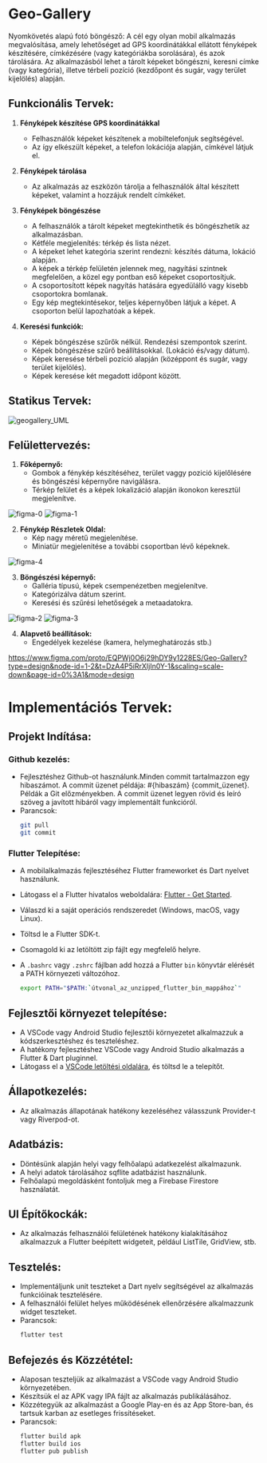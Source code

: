# Geo-Gallery

Nyomkövetés alapú fotó böngésző: A cél egy olyan mobil alkalmazás megvalósítása, amely lehetőséget ad GPS koordinátákkal ellátott fényképek készítésére, címkézésére (vagy kategóriákba sorolására), és azok tárolására. Az alkalmazásból lehet a tárolt képeket böngészni, keresni címke (vagy kategória), illetve térbeli pozíció (kezdőpont és sugár, vagy terület kijelölés) alapján.


## Funkcionális Tervek:

1. **Fényképek készítése GPS koordinátákkal**
   - Felhasználók képeket készítenek a mobiltelefonjuk segítségével.
   - Az így elkészült képeket, a telefon lokációja alapján, címkével látjuk el.
     
2. **Fényképek tárolása**
   - Az alkalmazás az eszközön tárolja a felhasználók által készített képeket, valamint a hozzájuk rendelt címkéket.
     
3. **Fényképek böngészése**
   - A felhasználók a tárolt képeket megtekinthetik és böngészhetik az alkalmazásban.
   - Kétféle megjelenítés: térkép és lista nézet.
   - A képeket lehet kategória szerint rendezni: készítés dátuma, lokáció alapján.
   - A képek a térkép felületén jelennek meg, nagyítási szintnek megfelelően, a közel egy pontban eső képeket csoportosítjuk.
   - A csoportosított képek nagyítás hatására egyedülálló vagy kisebb csoportokra bomlanak.
   - Egy kép megtekintésekor, teljes képernyőben látjuk a képet. A csoporton belül lapozhatóak a képek.

4. **Keresési funkciók:**
   - Képek böngészése szűrők nélkül. Rendezési szempontok szerint.
   - Képek böngészése szűrő beállításokkal. (Lokáció és/vagy dátum).
   - Képek keresése térbeli pozíció alapján (középpont és sugár, vagy terület kijelölés).
   - Képek keresése két megadott időpont között.


## Statikus Tervek:
![geogallery_UML](https://github.com/czjanos/Geo-Gallery/assets/116583568/dba90adc-ffef-4c5a-8d0e-460ab824f691)


## Felülettervezés:

1. **Főképernyő:**
   - Gombok a fénykép készítéséhez, terület vaggy pozició kijelőlésére és böngészési képernyőre navigálásra.
   - Térkép felület és a képek lokalizáció alapján ikonokon keresztül megjelenítve.

![figma-0](https://github.com/czjanos/Geo-Gallery/assets/116583568/15ce5534-7c5e-481d-a3d6-f136d7664cf5)
![figma-1](https://github.com/czjanos/Geo-Gallery/assets/116583568/637ab989-8369-490b-bc38-7bc671792956)

2. **Fénykép Részletek Oldal:**
   - Kép nagy méretű megjelenítése.
   - Miniatür megjelenitése a további csoportban lévő képeknek.

![figma-4](https://github.com/czjanos/Geo-Gallery/assets/116583568/4f7ea881-b3f8-4d91-bfc3-694ba4947a74)

3. **Böngészési képernyő:**
   - Galléria típusú, képek csempenézetben megjelenítve.
   - Kategórizálva dátum szerint.
   - Keresési és szűrési lehetőségek a metaadatokra.

![figma-2](https://github.com/czjanos/Geo-Gallery/assets/116583568/d410312c-6329-4942-8f56-dc394cd13b27)
![figma-3](https://github.com/czjanos/Geo-Gallery/assets/116583568/17cccf0e-cd4a-41a8-baee-7be3a6b9d71f)

4. **Alapvető beállítások:**
   - Engedélyek kezelése (kamera, helymeghatározás stb.)
  
https://www.figma.com/proto/EQPWj0O6j29hDY9y1228ES/Geo-Gallery?type=design&node-id=1-2&t=DzA4P5iRrXIjIn0Y-1&scaling=scale-down&page-id=0%3A1&mode=design

# Implementációs Tervek:
## Projekt Indítása:
  ### Github kezelés:
   - Fejlesztéshez Github-ot használunk.Minden commit tartalmazzon egy hibaszámot. A commit üzenet példája: #{hibaszám} {commit_üzenet}. Példák a Git előzményekben. A commit üzenet legyen rövid és leíró szöveg a javított hibáról vagy implementált funkcióról.
   - Parancsok:
      ```bash
      git pull
      git commit
      ```
   ### Flutter Telepítése:
   - A mobilalkalmazás fejlesztéséhez Flutter frameworket és Dart nyelvet használunk.
   
   - Látogass el a Flutter hivatalos weboldalára: [Flutter - Get Started](https://flutter.dev/docs/get-started/install).

   - Válaszd ki a saját operációs rendszeredet (Windows, macOS, vagy Linux).
   - Töltsd le a Flutter SDK-t.
   - Csomagold ki az letöltött zip fájlt egy megfelelő helyre.
   - A `.bashrc` vagy `.zshrc` fájlban add hozzá a Flutter `bin` könyvtár elérését a PATH környezeti változóhoz.

      ```bash
      export PATH="$PATH:`útvonal_az_unzipped_flutter_bin_mappához`"
      ```
   ## Fejlesztői környezet telepítése:
   - A VSCode vagy Android Studio fejlesztői környezetet alkalmazzuk a kódszerkesztéshez és teszteléshez.
   - A hatékony fejlesztéshez VSCode vagy Android Studio alkalmazás a Flutter & Dart pluginnel.
   - Látogass el a [VSCode letöltési oldalára](https://code.visualstudio.com/), és töltsd le a telepítőt.

   ## Állapotkezelés:
   - Az alkalmazás állapotának hatékony kezeléséhez válasszunk Provider-t vagy Riverpod-ot.

   ## Adatbázis:
   - Döntésünk alapján helyi vagy felhőalapú adatkezelést alkalmazunk.
   - A helyi adatok tárolásához sqflite adatbázist használunk.
   - Felhőalapú megoldásként fontoljuk meg a Firebase Firestore használatát.

   ## UI Építőkockák:
   - Az alkalmazás felhasználói felületének hatékony kialakításához alkalmazzuk a Flutter beépített widgeteit, például ListTile, GridView, stb.


   ## Tesztelés:
   - Implementáljunk unit teszteket a Dart nyelv segítségével az alkalmazás funkcióinak tesztelésére.
   - A felhasználói felület helyes működésének ellenőrzésére alkalmazzunk widget teszteket.
   - Parancsok:
     ```bash
     flutter test
     ```

   ## Befejezés és Közzététel:
   - Alaposan teszteljük az alkalmazást a VSCode vagy Android Studio környezetében.
   - Készítsük el az APK vagy IPA fájlt az alkalmazás publikálásához.
   - Közzétegyük az alkalmazást a Google Play-en és az App Store-ban, és tartsuk karban az esetleges frissítéseket.
   - Parancsok:
     ```bash
     flutter build apk
     flutter build ios
     flutter pub publish
     ```

